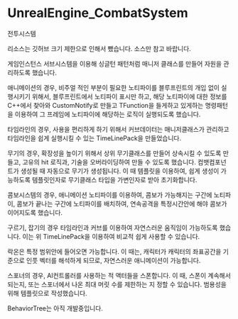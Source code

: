 # UnrealEngine_CombatSystem
전투시스템

리소스는 깃허브 크기 제한으로 인해서 뺐습니다. 소스만 참고 바랍니다.

게임인스턴스 서브시스템을 이용해 싱글턴 패턴처럼 매니저 클래스를 만들어 자원을 관리하도록 했습니다.

애니메이션의 경우, 비주얼 적인 부분이 필요한 노티파이를 블루프린트의 개입 없이 실행시키기 위해서, 
블루프린트에서 노티파이 표시만 하고, 해당 노티파이에 대한 정보를 C++에서 찾아와 CustomNotify로 만들고 TFunction을 들게하고 있게하는 명령패턴을 이용하여
그 프레임에 노티파이에 해당하는 로직이 실행되도록 했습니다.

타임라인의 경우, 사용을 편리하게 하기 위해서 커브데이터는 매니저클래스가 관리하고 타임라인을 쉽게 실행시킬 수 있는 TimeLinePack을 만들었습니다.

무기의 경우, 확장성을 높이기 위해서 상위 무기클래스를 만들어 상속시킬 수 있도록 만들고, 고유의 hit 로직과, 기술을 오버라이딩하여 만들 수 있도록 했습니다.
컴뱃컴포넌트가 생성될 때 자동으로 무기가 생성됩니다. 이 때 템플릿을 이용하여, 쉽게 생성이 가능하도록 템플릿인자로 무기클래스 타입을 가변인자로 받아 초기화합니다. 

콤보시스템의 경우, 애니메이션 노티파이를 이용하여, 콤보가 가능해지는 구간에 노티파이, 콤보가 끝나는 구간에 노티파이를 배치하여, 연속공격을 특정시간안에 해야 콤보가 이어지도록 했습니다.

구르기, 잡기의 경우 타임라인과 커브를 이용하여 자연스러운 움직임이 가능하도록 했습니다. 이는 위 TimeLinePack을 이용하여 비교적 쉽게 사용할 수 있습니다.

락온은 특정 범위안에 들어오면 가능합니다. 이 때는, 캐릭터가 캐릭터의 좌표공간을 기준으로 인풋 벡터를 해석하게 되므로, 자연스러운 애니메이션이 가능합니다.

스포너의 경우, AI컨트롤러를 사용하는 적 액터들을 스폰합니다. 이 때, 스폰이 계속해서 되는지, 또는 스포너에서 나온 최대 머릿 수를 제한하는 지 정할 수 있습니다.
범용성을 위해 템플릿으로 작성했습니다.

BehaviorTree는 아직 개발중입니다.

